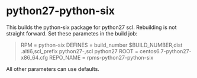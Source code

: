 # python27-python-six

This builds the python-six package for python27 scl.  Rebuilding is not straight forward.  Set these
parametes in the build job:

> RPM = python-six
> DEFINES = build_number $BUILD_NUMBER,dist .alti6,scl_prefix python27-,scl python27
> ROOT = centos6.7-python27-x86_64.cfg
> REPO_NAME = rpms-python27-python-six

All other parameters can use defaults.
